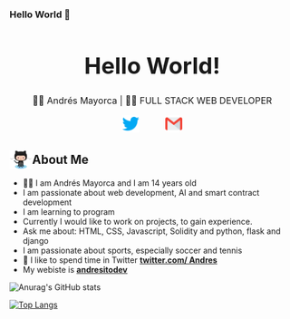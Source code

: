 ### Hello World 👋

<h1 style="font-size: 2.5rem; font-weight: bold; text-align: center;" align='center'>Hello World!</h1> 

<p style="text-align: center; font-size: 1rem;" align='center'>👦🏻 Andrés Mayorca | 👨‍💻 FULL STACK WEB DEVELOPER</p>
<div align='center' style="display: flex; flex-wrap: wrap; justify-content: center; align-items: flex-start; column-gap: 20px;">
<a margin='0 0.8rem' style="margin: 0 0.8rem; outline: none;" href="https://twitter.com/andresitodev" target="_blank"><img src="./social-media/twitter.svg" alt="andresitodev" width="30"  /></a>
<a margin='0 0.8rem' style="margin: 0 0.8rem; outline: none;" href='mailto:andresitodev@gmail.com' target='_blank'><img src="./social-media/gmail.svg" width="30" alt="andresitodev" /></a>
</div>


<h2 style="display: flex; align-items: center; margin-bottom: 1rem;"><img style="width: 40px; margin: 0;" src="./Octocat.png" alt="🌟" width='40' /> About Me</h2>

- 👨‍💻 I am Andrés Mayorca and I am 14 years old
- I am passionate about web development, AI and smart contract development
- I am learning to program
- Currently I would like to work on projects, to gain experience.
- Ask me about: HTML, CSS, Javascript, Solidity and python, flask and django
- I am passionate about sports, especially soccer and tennis
- 💬 I like to spend time in Twitter **[twitter.com/ Andres](https://twitter.com/andresitodev)**
- My webiste is **[andresitodev](https://andresitodev.netlify.app)**


![Anurag's GitHub stats](https://github-readme-stats.vercel.app/api?username=andresitodev&show_icons=true&theme=vue)


[![Top Langs](https://github-readme-stats.vercel.app/api/top-langs/?username=andresitodev&layout=compact)](https://github.com/andresitodev/github-readme-stats)
